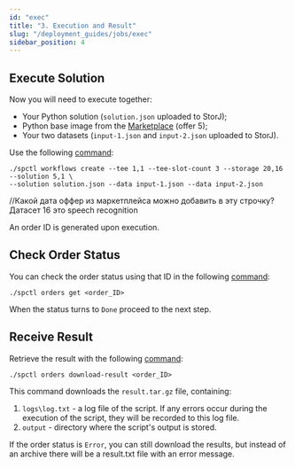 ```yaml
---
id: "exec"
title: "3. Execution and Result"
slug: "/deployment_guides/jobs/exec"
sidebar_position: 4
---
```


## Execute Solution

Now you will need to execute together:

* Your Python solution (`solution.json` uploaded to StorJ);
* Python base image from the [Marketplace](https://marketplace.superprotocol.com/solutions?offerId=5) (offer 5);
* Your two datasets (`input-1.json` and `input-2.json` uploaded to StorJ).

Use the following [command](/developers/cli_commands/workflows/create):

```
./spctl workflows create --tee 1,1 --tee-slot-count 3 --storage 20,16 --solution 5,1 \
--solution solution.json --data input-1.json --data input-2.json
```

<Highlight color="red">//Какой дата оффер из маркетплейса можно добавить в эту строчку? Датасет 16 это speech recognition</Highlight>

An order ID is generated upon execution.

## Check Order Status

You can check the order status using that ID in the following [command](/developers/cli_commands/orders/get):

```
./spctl orders get <order_ID>
```

When the status turns to `Done` proceed to the next step.

## Receive Result

Retrieve the result with the following [command](/developers/cli_commands/orders/download-result):

```
./spctl orders download-result <order_ID>
```

This command downloads the `result.tar.gz` file, containing:
1. `logs\log.txt` - a log file of the script. If any errors occur during the execution of the script, they will be recorded to this log file.
2. `output` - directory where the script's output is stored.

If the order status is `Error`, you can still download the results, but instead of an archive there will be a result.txt file with an error message.
